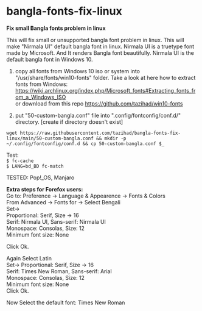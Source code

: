 # bangla-fonts-fix-linux
**Fix small Bangla fonts problem in linux**  

This will fix small or unsupported bangla font problem in linux. This will make "Nirmala UI" default bangla font in linux. Nirmala UI is a truetype font made by Microsoft. 
And It renders Bangla font beautifully. Nirmala UI is the default bangla font in Windows 10.

1. copy all fonts from Windows 10 iso or system into "/usr/share/fonts/win10-fonts" folder. Take a look at here how to extract fonts from Windows: https://wiki.archlinux.org/index.php/Microsoft_fonts#Extracting_fonts_from_a_Windows_ISO  
or download from this repo https://github.com/tazihad/win10-fonts

2. put "50-custom-bangla.conf" file into ".config/fontconfig/conf.d/" directory. [create if directory doesn't exist]  
```
wget https://raw.githubusercontent.com/tazihad/bangla-fonts-fix-linux/main/50-custom-bangla.conf && mkdir -p ~/.config/fontconfig/conf.d && cp 50-custom-bangla.conf $_
```

Test:  
`$ fc-cache`  
`$ LANG=bd_BD fc-match`  

TESTED: Pop!_OS, Manjaro  

**Extra steps for Forefox users:**  
Go to: Preference -> Language & Appearence -> Fonts & Colors  
From Advanced -> Fonts for -> Select Bengali  
Set->  
Proportional: Serif, Size -> 16  
Serif: Nirmala UI, Sans-serif: Nirmala UI  
Monospace: Consolas, Size: 12  
Minimum font size: None  

Click Ok.  
  

Again Select Latin  
Set-> 
Proportional: Serif, Size -> 16  
Serif: Times New Roman, Sans-serif: Arial  
Monospace: Consolas, Size: 12  
Minimum font size: None  
Click Ok.
  
Now Select the default font: Times New Roman  
